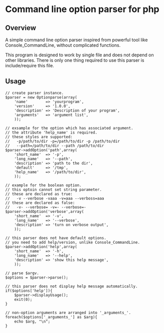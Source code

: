 # Command line option parser for php

## Overview

A simple command line option parser inspired from powerful tool like
Console_CommandLine, without complicated functions.

This program is designed to work by single file and does not depend on
other libraries. There is only one thing required to use this parser
is include/require this file.

## Usage

    // create parser instance.
    $parser = new Optionparse(array(
        'name'        => 'yourprogram',
        'version'     => '1.0.0',
        'description' => 'Description of your program',
        'arguments'   => 'argument list',
        ));
    
    // exsample for the option which has associated argument.
    // the attribute 'help_name' is required.
    // these styles are supported:
    //   -p/path/to/dir -p=/path/to/dir -p /path/to/dir
    //   --path=/path/to/dir --path /path/to/dir
    $parser->addOption('path',array(
        'short_name'  => '-p',
        'long_name'   => '--path',
        'description' => 'path to the dir',
        'default'     => '/tmp',
        'help_name'   => '/path/to/dir',
        ));
    
    // example for the boolean option.
    // this optoin cannot set string parameter.
    // these are declared as true:
    //   -v --verbose -vaaa -v=aaa --verboss=aaa
    // these are declared as false:
    //   -v- --verbose= -v=- --verbose=-
    $parser->addOption('verbose',array(
        'short_name'  => '-v',
        'long_name'   => '--verbose',
        'description' => 'turn on verbose output',
        ));
    
    // this parser does not have default options.
    // you need to add help/version, unlike Console_CommandLine.
    $parser->addOption('help',array(
        'short_name'  => '-h',
        'long_name'   => '--help',
        'description' => 'show this help message',
        ));
    
    // parse $argv.
    $options = $parser->parse();
    
    // this parser does not display help message automatically.
    if($options['help']){
        $parser->displayUsage();
        exit(0);
    }
    
    // non-option arguments are arranged into '_arguments_'.
    foreach($options['_arguments_'] as $arg){
        echo $arg, "\n";
    }

